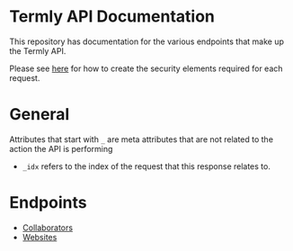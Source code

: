 # Termly API Documentation

This repository has documentation for the various endpoints that make up the Termly API. 

Please see [here](security.md) for how to create the security elements required for each request.


# General

Attributes that start with `_` are meta attributes that are not related to the action the API is performing

* `_idx` refers to the index of the request that this response relates to.

# Endpoints

* [Collaborators](endpoints/collaborators.md)
* [Websites](endpoints/websites.md)
